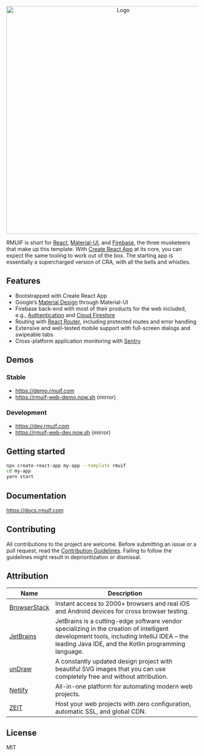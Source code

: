 <p align="center">
  <img width="600" src="https://user-images.githubusercontent.com/7033377/77688568-9399c480-6fa0-11ea-9ee2-424a4a99e2e4.png" alt="Logo">
</p>

RMUIF is short for [React](https://reactjs.org), [Material-UI](https://material-ui.com), and [Firebase](https://firebase.google.com), the three musketeers that make up this template. With [Create React App](https://create-react-app.dev) at its core, you can expect the same tooling to work out of the box. The starting app is essentially a supercharged version of CRA, with all the bells and whistles.

## Features

- Bootstrapped with Create React App
- Google’s [Material Design](https://material.io) through Material-UI
- Firebase back-end with most of their products for the web included, e.g., [Authentication](https://firebase.google.com/products/auth) and [Cloud Firestore](https://firebase.google.com/products/firestore)
- Routing with [React Router](https://reacttraining.com/react-router/web), including protected routes and error handling
- Extensive and well-tested mobile support with full-screen dialogs and swipeable tabs
- Cross-platform application monitoring with [Sentry](https://sentry.io)

## Demos

### Stable

- https://demo.rmuif.com
- https://rmuif-web-demo.now.sh (mirror)

### Development

- https://dev.rmuif.com
- https://rmuif-web-dev.now.sh (mirror)

## Getting started

```sh
npx create-react-app my-app --template rmuif
cd my-app
yarn start
```

## Documentation

https://docs.rmuif.com

## Contributing

All contributions to the project are welcome. Before submitting an issue or a pull request, read the [Contribution Guidelines](CONTRIBUTING.md). Failing to follow the guidelines might result in deprioritization or dismissal.

## Attribution

| Name                                         | Description                                                                                                                                                                                     |
| -------------------------------------------- | ----------------------------------------------------------------------------------------------------------------------------------------------------------------------------------------------- |
| [BrowserStack](https://www.browserstack.com) | Instant access to 2000+ browsers and real iOS and Android devices for cross browser testing.                                                                                                    |
| [JetBrains](https://www.jetbrains.com)       | JetBrains is a cutting-edge software vendor specializing in the creation of intelligent development tools, including IntelliJ IDEA – the leading Java IDE, and the Kotlin programming language. |
| [unDraw](https://undraw.co)                  | A constantly updated design project with beautiful SVG images that you can use completely free and without attribution.                                                                         |
| [Netlify](https://netlify.com)               | All-in-one platform for automating modern web projects.                                                                                                                                         |
| [ZEIT](https://zeit.co)                      | Host your web projects with zero configuration, automatic SSL, and global CDN.                                                                                                                  |

## License

MIT
